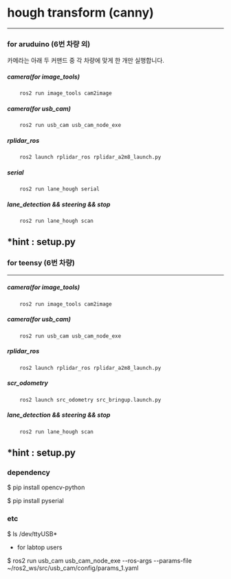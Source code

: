 # **hough transform (canny)**

---

### for aruduino (6번 차량 외)
    
    
카메라는 아래 두 커맨드 중 각 차량에 맞게 한 개만 실행합니다. 
##### **camera(for image_tools)**
        ros2 run image_tools cam2image          
##### **camera(for usb_cam)**
        ros2 run usb_cam usb_cam_node_exe          
##### **rplidar_ros**
        ros2 launch rplidar_ros rplidar_a2m8_launch.py  
##### **serial**
        ros2 run lane_hough serial  
##### **lane_detection && steering && stop**
        ros2 run lane_hough scan  

  

  *hint : setup.py
---
### for teensy (6번 차량)

---
##### **camera(for image_tools)**
        ros2 run image_tools cam2image                          
##### **camera(for usb_cam)**
        ros2 run usb_cam usb_cam_node_exe                      
##### **rplidar_ros**
        ros2 launch rplidar_ros rplidar_a2m8_launch.py                
##### **scr_odometry**
        ros2 launch src_odometry src_bringup.launch.py                 
##### **lane_detection && steering && stop**
        ros2 run lane_hough scan          

  

  *hint : setup.py
---





### dependency

$ pip install opencv-python

$ pip install pyserial


### etc 

$ ls /dev/ttyUSB*    





+ for labtop users

$ ros2 run usb_cam usb_cam_node_exe --ros-args --params-file ~/ros2_ws/src/usb_cam/config/params_1.yaml


